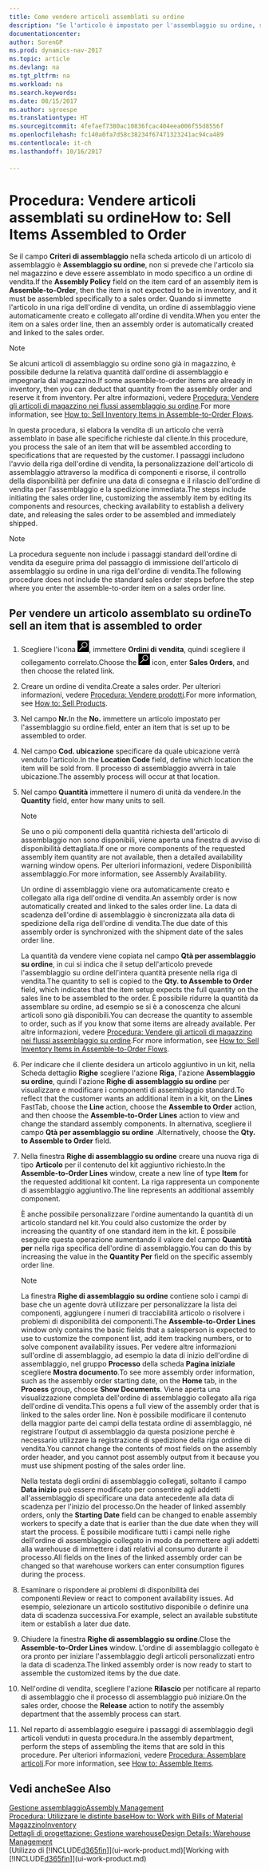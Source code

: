 ```yaml
---
title: Come vendere articoli assemblati su ordine
description: "Se l'articolo è impostato per l'assemblaggio su ordine, si presume che l'articolo non sia in magazzino e debba essere combinato in modo specifico a un ordine di vendita. Quando si immette l'articolo in una riga dell'ordine di vendita, un ordine di assemblaggio viene automaticamente creato e collegato all'ordine di vendita."
documentationcenter: 
author: SorenGP
ms.prod: dynamics-nav-2017
ms.topic: article
ms.devlang: na
ms.tgt_pltfrm: na
ms.workload: na
ms.search.keywords: 
ms.date: 08/15/2017
ms.author: sgroespe
ms.translationtype: HT
ms.sourcegitcommit: 4fefaef7380ac10836fcac404eea006f55d8556f
ms.openlocfilehash: fc140a0fa7d58c38234f67471323241ac94ca489
ms.contentlocale: it-ch
ms.lasthandoff: 10/16/2017

---
```

# <a name="how-to-sell-items-assembled-to-order"></a><span data-ttu-id="62088-104">Procedura: Vendere articoli assemblati su ordine</span><span class="sxs-lookup"><span data-stu-id="62088-104">How to: Sell Items Assembled to Order</span></span>
<span data-ttu-id="62088-105">Se il campo **Criteri di assemblaggio** nella scheda articolo di un articolo di assemblaggio è **Assemblaggio su ordine**, non si prevede che l'articolo sia nel magazzino e deve essere assemblato in modo specifico a un ordine di vendita.</span><span class="sxs-lookup"><span data-stu-id="62088-105">If the **Assembly Policy** field on the item card of an assembly item is **Assemble-to-Order**, then the item is not expected to be in inventory, and it must be assembled specifically to a sales order.</span></span> <span data-ttu-id="62088-106">Quando si immette l'articolo in una riga dell'ordine di vendita, un ordine di assemblaggio viene automaticamente creato e collegato all'ordine di vendita.</span><span class="sxs-lookup"><span data-stu-id="62088-106">When you enter the item on a sales order line, then an assembly order is automatically created and linked to the sales order.</span></span>  

> [!NOTE]  
>  <span data-ttu-id="62088-107">Se alcuni articoli di assemblaggio su ordine sono già in magazzino, è possibile dedurne la relativa quantità dall'ordine di assemblaggio e impegnarla dal magazzino.</span><span class="sxs-lookup"><span data-stu-id="62088-107">If some assemble-to-order items are already in inventory, then you can deduct that quantity from the assembly order and reserve it from inventory.</span></span> <span data-ttu-id="62088-108">Per altre informazioni, vedere [Procedura: Vendere gli articoli di magazzino nei flussi assemblaggio su ordine](assembly-how-to-sell-assemble-to-order-items-and-inventory-items-together.md).</span><span class="sxs-lookup"><span data-stu-id="62088-108">For more information, see [How to: Sell Inventory Items in Assemble-to-Order Flows](assembly-how-to-sell-assemble-to-order-items-and-inventory-items-together.md).</span></span>  

<span data-ttu-id="62088-109">In questa procedura, si elabora la vendita di un articolo che verrà assemblato in base alle specifiche richieste dal cliente.</span><span class="sxs-lookup"><span data-stu-id="62088-109">In this procedure, you process the sale of an item that will be assembled according to specifications that are requested by the customer.</span></span> <span data-ttu-id="62088-110">I passaggi includono l'avvio della riga dell'ordine di vendita, la personalizzazione dell'articolo di assemblaggio attraverso la modifica di componenti e risorse, il controllo della disponibilità per definire una data di consegna e il rilascio dell'ordine di vendita per l'assemblaggio e la spedizione immediata.</span><span class="sxs-lookup"><span data-stu-id="62088-110">The steps include initiating the sales order line, customizing the assembly item by editing its components and resources, checking availability to establish a delivery date, and releasing the sales order to be assembled and immediately shipped.</span></span>  

> [!NOTE]  
>  <span data-ttu-id="62088-111">La procedura seguente non include i passaggi standard dell'ordine di vendita da eseguire prima del passaggio di immissione dell'articolo di assemblaggio su ordine in una riga dell'ordine di vendita.</span><span class="sxs-lookup"><span data-stu-id="62088-111">The following procedure does not include the standard sales order steps before the step where you enter the assemble-to-order item on a sales order line.</span></span>  

## <a name="to-sell-an-item-that-is-assembled-to-order"></a><span data-ttu-id="62088-112">Per vendere un articolo assemblato su ordine</span><span class="sxs-lookup"><span data-stu-id="62088-112">To sell an item that is assembled to order</span></span>  
1.  <span data-ttu-id="62088-113">Scegliere l'icona ![Cerca pagina o report](media/ui-search/search_small.png "icona Cerca pagina o report"), immettere **Ordini di vendita**, quindi scegliere il collegamento correlato.</span><span class="sxs-lookup"><span data-stu-id="62088-113">Choose the ![Search for Page or Report](media/ui-search/search_small.png "Search for Page or Report icon") icon, enter **Sales Orders**, and then choose the related link.</span></span>  
2.  <span data-ttu-id="62088-114">Creare un ordine di vendita.</span><span class="sxs-lookup"><span data-stu-id="62088-114">Create a sales order.</span></span> <span data-ttu-id="62088-115">Per ulteriori informazioni, vedere [Procedura: Vendere prodotti](sales-how-sell-products.md).</span><span class="sxs-lookup"><span data-stu-id="62088-115">For more information, see [How to: Sell Products](sales-how-sell-products.md).</span></span>  
3.  <span data-ttu-id="62088-116">Nel campo **Nr.**</span><span class="sxs-lookup"><span data-stu-id="62088-116">In the **No.**</span></span> <span data-ttu-id="62088-117">immettere un articolo impostato per l'assemblaggio su ordine.</span><span class="sxs-lookup"><span data-stu-id="62088-117">field, enter an item that is set up to be assembled to order.</span></span>  
4.  <span data-ttu-id="62088-118">Nel campo **Cod. ubicazione** specificare da quale ubicazione verrà venduto l'articolo.</span><span class="sxs-lookup"><span data-stu-id="62088-118">In the **Location Code** field, define which location the item will be sold from.</span></span> <span data-ttu-id="62088-119">Il processo di assemblaggio avverrà in tale ubicazione.</span><span class="sxs-lookup"><span data-stu-id="62088-119">The assembly process will occur at that location.</span></span>  
5.  <span data-ttu-id="62088-120">Nel campo **Quantità** immettere il numero di unità da vendere.</span><span class="sxs-lookup"><span data-stu-id="62088-120">In the **Quantity** field, enter how many units to sell.</span></span>  

    > [!NOTE]  
    >  <span data-ttu-id="62088-121">Se uno o più componenti della quantità richiesta dell'articolo di assemblaggio non sono disponibili, viene aperta una finestra di avviso di disponibilità dettagliata.</span><span class="sxs-lookup"><span data-stu-id="62088-121">If one or more components of the requested assembly item quantity are not available, then a detailed availability warning window opens.</span></span> <span data-ttu-id="62088-122">Per ulteriori informazioni, vedere Disponibilità assemblaggio.</span><span class="sxs-lookup"><span data-stu-id="62088-122">For more information, see Assembly Availability.</span></span>  

    <span data-ttu-id="62088-123">Un ordine di assemblaggio viene ora automaticamente creato e collegato alla riga dell'ordine di vendita.</span><span class="sxs-lookup"><span data-stu-id="62088-123">An assembly order is now automatically created and linked to the sales order line.</span></span> <span data-ttu-id="62088-124">La data di scadenza dell'ordine di assemblaggio è sincronizzata alla data di spedizione della riga dell'ordine di vendita.</span><span class="sxs-lookup"><span data-stu-id="62088-124">The due date of this assembly order is synchronized with the shipment date of the sales order line.</span></span>  

    <span data-ttu-id="62088-125">La quantità da vendere viene copiata nel campo **Qtà per assemblaggio su ordine**, in cui si indica che il setup dell'articolo prevede l'assemblaggio su ordine dell'intera quantità presente nella riga di vendita.</span><span class="sxs-lookup"><span data-stu-id="62088-125">The quantity to sell is copied to the **Qty. to Assemble to Order** field, which indicates that the item setup expects the full quantity on the sales line to be assembled to the order.</span></span> <span data-ttu-id="62088-126">È possibile ridurre la quantità da assemblare su ordine, ad esempio se si è a conoscenza che alcuni articoli sono già disponibili.</span><span class="sxs-lookup"><span data-stu-id="62088-126">You can decrease the quantity to assemble to order, such as if you know that some items are already available.</span></span> <span data-ttu-id="62088-127">Per altre informazioni, vedere [Procedura: Vendere gli articoli di magazzino nei flussi assemblaggio su ordine](assembly-how-to-sell-inventory-items-in-assemble-to-order-flows.md).</span><span class="sxs-lookup"><span data-stu-id="62088-127">For more information, see [How to: Sell Inventory Items in Assemble-to-Order Flows](assembly-how-to-sell-inventory-items-in-assemble-to-order-flows.md).</span></span>  

6.  <span data-ttu-id="62088-128">Per indicare che il cliente desidera un articolo aggiuntivo in un kit, nella Scheda dettaglio **Righe** scegliere l'azione **Riga**, l'azione **Assemblaggio su ordine**, quindi l'azione **Righe di assemblaggio su ordine** per visualizzare e modificare i componenti di assemblaggio standard.</span><span class="sxs-lookup"><span data-stu-id="62088-128">To reflect that the customer wants an additional item in a kit, on the **Lines** FastTab, choose the **Line** action, choose the **Assemble to Order** action, and then choose the **Assemble-to-Order Lines** action to view and change the standard assembly components.</span></span> <span data-ttu-id="62088-129">In alternativa, scegliere il campo **Qtà per assemblaggio su ordine** .</span><span class="sxs-lookup"><span data-stu-id="62088-129">Alternatively, choose the **Qty. to Assemble to Order** field.</span></span>  
7.  <span data-ttu-id="62088-130">Nella finestra **Righe di assemblaggio su ordine** creare una nuova riga di tipo **Articolo** per il contenuto del kit aggiuntivo richiesto.</span><span class="sxs-lookup"><span data-stu-id="62088-130">In the **Assemble-to-Order Lines** window, create a new line of type **Item** for the requested additional kit content.</span></span> <span data-ttu-id="62088-131">La riga rappresenta un componente di assemblaggio aggiuntivo.</span><span class="sxs-lookup"><span data-stu-id="62088-131">The line represents an additional assembly component.</span></span>  

    <span data-ttu-id="62088-132">È anche possibile personalizzare l'ordine aumentando la quantità di un articolo standard nel kit.</span><span class="sxs-lookup"><span data-stu-id="62088-132">You could also customize the order by increasing the quantity of one standard item in the kit.</span></span> <span data-ttu-id="62088-133">È possibile eseguire questa operazione aumentando il valore del campo **Quantità per** nella riga specifica dell'ordine di assemblaggio.</span><span class="sxs-lookup"><span data-stu-id="62088-133">You can do this by increasing the value in the **Quantity Per** field on the specific assembly order line.</span></span>  

    > [!NOTE]  
    >  <span data-ttu-id="62088-134">La finestra **Righe di assemblaggio su ordine** contiene solo i campi di base che un agente dovrà utilizzare per personalizzare la lista dei componenti, aggiungere i numeri di tracciabilità articolo o risolvere i problemi di disponibilità dei componenti.</span><span class="sxs-lookup"><span data-stu-id="62088-134">The **Assemble-to-Order Lines** window only contains the basic fields that a salesperson is expected to use to customize the component list, add item tracking numbers, or to solve component availability issues.</span></span> <span data-ttu-id="62088-135">Per vedere altre informazioni sull'ordine di assemblaggio, ad esempio la data di inizio dell'ordine di assemblaggio, nel gruppo **Processo** della scheda **Pagina iniziale** scegliere **Mostra documento**.</span><span class="sxs-lookup"><span data-stu-id="62088-135">To see more assembly order information, such as the assembly order starting date, on the **Home** tab, in the **Process** group, choose **Show Documents**.</span></span> <span data-ttu-id="62088-136">Viene aperta una visualizzazione completa dell'ordine di assemblaggio collegato alla riga dell'ordine di vendita.</span><span class="sxs-lookup"><span data-stu-id="62088-136">This opens a full view of the assembly order that is linked to the sales order line.</span></span> <span data-ttu-id="62088-137">Non è possibile modificare il contenuto della maggior parte dei campi della testata ordine di assemblaggio, né registrare l'output di assemblaggio da questa posizione perché è necessario utilizzare la registrazione di spedizione della riga ordine di vendita.</span><span class="sxs-lookup"><span data-stu-id="62088-137">You cannot change the contents of most fields on the assembly order header, and you cannot post assembly output from it because you must use shipment posting of the sales order line.</span></span>  
    >   
    >  <span data-ttu-id="62088-138">Nella testata degli ordini di assemblaggio collegati, soltanto il campo **Data inizio** può essere modificato per consentire agli addetti all'assemblaggio di specificare una data antecedente alla data di scadenza per l'inizio del processo.</span><span class="sxs-lookup"><span data-stu-id="62088-138">On the header of linked assembly orders, only the **Starting Date** field can be changed to enable assembly workers to specify a date that is earlier than the due date when they will start the process.</span></span> <span data-ttu-id="62088-139">È possibile modificare tutti i campi nelle righe dell'ordine di assemblaggio collegato in modo da permettere agli addetti alla warehouse di immettere i dati relativi al consumo durante il processo.</span><span class="sxs-lookup"><span data-stu-id="62088-139">All fields on the lines of the linked assembly order can be changed so that warehouse workers can enter consumption figures during the process.</span></span>  

8.  <span data-ttu-id="62088-140">Esaminare o rispondere ai problemi di disponibilità dei componenti.</span><span class="sxs-lookup"><span data-stu-id="62088-140">Review or react to component availability issues.</span></span> <span data-ttu-id="62088-141">Ad esempio, selezionare un articolo sostitutivo disponibile o definire una data di scadenza successiva.</span><span class="sxs-lookup"><span data-stu-id="62088-141">For example, select an available substitute item or establish a later due date.</span></span>  
9. <span data-ttu-id="62088-142">Chiudere la finestra **Righe di assemblaggio su ordine**.</span><span class="sxs-lookup"><span data-stu-id="62088-142">Close the **Assemble-to-Order Lines** window.</span></span> <span data-ttu-id="62088-143">L'ordine di assemblaggio collegato è ora pronto per iniziare l'assemblaggio degli articoli personalizzati entro la data di scadenza.</span><span class="sxs-lookup"><span data-stu-id="62088-143">The linked assembly order is now ready to start to assemble the customized items by the due date.</span></span>  
10. <span data-ttu-id="62088-144">Nell'ordine di vendita, scegliere l'azione **Rilascio** per notificare al reparto di assemblaggio che il processo di assemblaggio può iniziare.</span><span class="sxs-lookup"><span data-stu-id="62088-144">On the sales order, choose the **Release** action to notify the assembly department that the assembly process can start.</span></span>  
11. <span data-ttu-id="62088-145">Nel reparto di assemblaggio eseguire i passaggi di assemblaggio degli articoli venduti in questa procedura.</span><span class="sxs-lookup"><span data-stu-id="62088-145">In the assembly department, perform the steps of assembling the items that are sold in this procedure.</span></span> <span data-ttu-id="62088-146">Per ulteriori informazioni, vedere [Procedura: Assemblare articoli](assembly-how-to-assemble-items.md).</span><span class="sxs-lookup"><span data-stu-id="62088-146">For more information, see [How to: Assemble Items](assembly-how-to-assemble-items.md).</span></span>  

## <a name="see-also"></a><span data-ttu-id="62088-147">Vedi anche</span><span class="sxs-lookup"><span data-stu-id="62088-147">See Also</span></span>  
[<span data-ttu-id="62088-148">Gestione assemblaggio</span><span class="sxs-lookup"><span data-stu-id="62088-148">Assembly Management</span></span>](assembly-assemble-items.md)  
[<span data-ttu-id="62088-149">Procedura: Utilizzare le distinte base</span><span class="sxs-lookup"><span data-stu-id="62088-149">How to: Work with Bills of Material</span></span>](inventory-how-work-BOMs.md)  
[<span data-ttu-id="62088-150">Magazzino</span><span class="sxs-lookup"><span data-stu-id="62088-150">Inventory</span></span>](inventory-manage-inventory.md)  
[<span data-ttu-id="62088-151">Dettagli di progettazione: Gestione warehouse</span><span class="sxs-lookup"><span data-stu-id="62088-151">Design Details: Warehouse Management</span></span>](design-details-warehouse-management.md)  
<span data-ttu-id="62088-152">[Utilizzo di [!INCLUDE[d365fin](includes/d365fin_md.md)]](ui-work-product.md)</span><span class="sxs-lookup"><span data-stu-id="62088-152">[Working with [!INCLUDE[d365fin](includes/d365fin_md.md)]](ui-work-product.md)</span></span>

